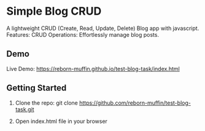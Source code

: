 # Simple Blog CRUD

A lightweight CRUD (Create, Read, Update, Delete) Blog app with javascript.
Features:
    CRUD Operations: Effortlessly manage blog posts.

## Demo
Live Demo:
https://reborn-muffin.github.io/test-blog-task/index.html

## Getting Started
1. Clone the repo:
    git clone https://github.com/reborn-muffin/test-blog-task.git

2. Open index.html file in your browser

